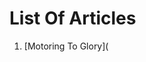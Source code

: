 <!-- TITLE: Whisper in the Woods Vol 1 Issue 3 -->
<!-- SUBTITLE: Published Feb 2018  -->

# List Of Articles 
1. [Motoring To Glory]( 